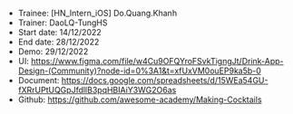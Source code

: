 + Trainee: [HN_Intern_iOS] Do.Quang.Khanh
+ Trainer: DaoLQ-TungHS
+ Start date: 14/12/2022
+ End date: 28/12/2022
+ Demo: 29/12/2022
+ UI: https://www.figma.com/file/w4Cu9OFQYroFSvkTigngJt/Drink-App-Design-(Community)?node-id=0%3A1&t=xfUxVM0ouEP9ka5b-0
+ Document: https://docs.google.com/spreadsheets/d/15WEa54GU-fXRrUPtUQGpJfdllB3pqHBIAiY3WG2O6as
+ Github: https://github.com/awesome-academy/Making-Cocktails
